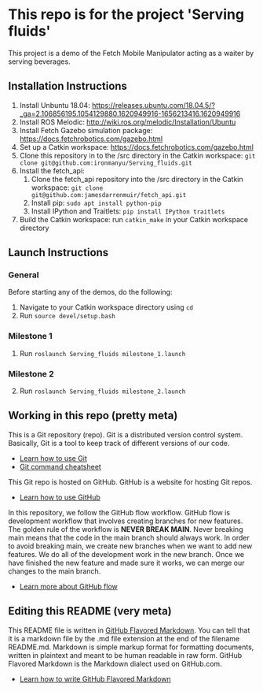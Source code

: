 # This repo is for the project 'Serving fluids'
This project is a demo of the Fetch Mobile Manipulator acting as a waiter by serving beverages.

## Installation Instructions
1. Install Unbuntu 18.04: https://releases.ubuntu.com/18.04.5/?_ga=2.106856195.1054129880.1620949916-1656213416.1620949916
2. Install ROS Melodic: http://wiki.ros.org/melodic/Installation/Ubuntu
3. Install Fetch Gazebo simulation package: https://docs.fetchrobotics.com/gazebo.html
4. Set up a Catkin workspace: https://docs.fetchrobotics.com/gazebo.html
5. Clone this repository in to the /src directory in the Catkin workspace: `git clone git@github.com:ironmanyu/Serving_fluids.git`
6. Install the fetch_api:
    1. Clone the fetch_api repository into the /src directory in the Catkin workspace: `git clone git@github.com:jamesdarrenmuir/fetch_api.git`
    2. Install pip: `sudo apt install python-pip`
    3. Install IPython and Traitlets: `pip install IPython traitlets`
7. Build the Catkin workspace: run `catkin_make` in your Catkin workspace directory

## Launch Instructions
### General
Before starting any of the demos, do the following:
1. Navigate to your Catkin workspace directory using `cd`
2. Run `source devel/setup.bash`
### Milestone 1
1. Run `roslaunch Serving_fluids milestone_1.launch`
### Milestone 2
2. Run `roslaunch Serving_fluids milestone_2.launch`

## Working in this repo (pretty meta)

This is a Git repository (repo). Git is a distributed version control system. Basically, Git is a tool to keep track of different versions of our code.
* [Learn how to use Git](https://guides.github.com/introduction/git-handbook/)
* [Git command cheatsheet](https://training.github.com/downloads/github-git-cheat-sheet/)

This Git repo is hosted on GitHub. GitHub is a website for hosting Git repos.
* [Learn how to use GitHub](https://guides.github.com/introduction/git-handbook/)

In this repository, we follow the GitHub flow workflow. GitHub flow is development workflow that involves creating branches for new features. The golden rule of the workflow is **NEVER BREAK MAIN**. Never breaking main means that the code in the main branch should always work. In order to avoid breaking main, we create new branches when we want to add new features. We do all of the development work in the new branch. Once we have finished the new feature and made sure it works, we can merge our changes to the main branch.
* [Learn more about GitHub flow](https://guides.github.com/introduction/flow/)

## Editing this README (very meta)
This README file is written in [GitHub Flavored Markdown](https://github.github.com/gfm/). You can tell that it is a markdown file by the .md file extension at the end of the filename README.md. Markdown is simple markup format for formatting documents, written in plaintext and meant to be human readable in raw form. GitHub Flavored Markdown is the Markdown dialect used on GitHub.com.
* [Learn how to write GitHub Flavored Markdown](https://guides.github.com/features/mastering-markdown/)

